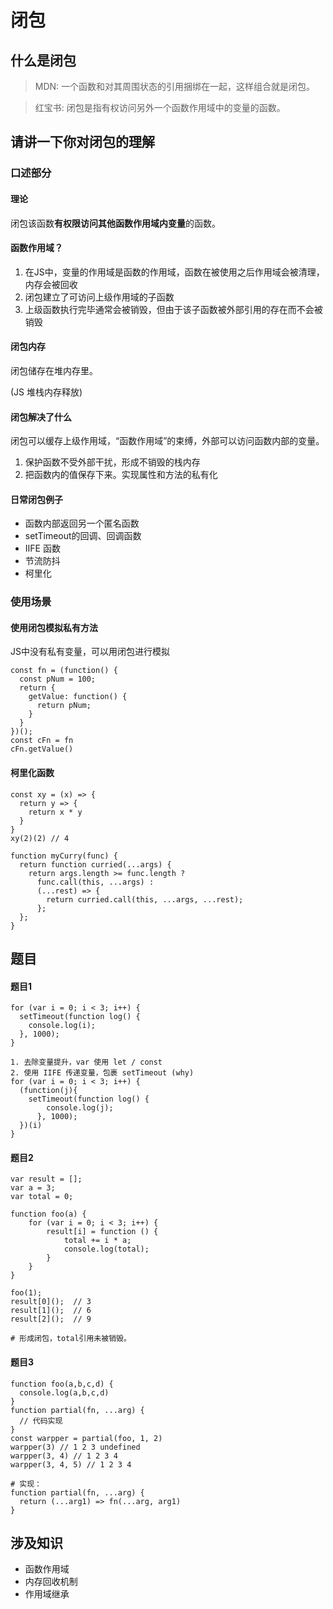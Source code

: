 # 闭包
## 什么是闭包
>MDN: 一个函数和对其周围状态的引用捆绑在一起，这样组合就是闭包。

>红宝书: 闭包是指有权访问另外一个函数作用域中的变量的函数。

## 请讲一下你对闭包的理解
### 口述部分
#### 理论
闭包该函数**有权限访问其他函数作用域内变量**的函数。

#### 函数作用域？
1. 在JS中，变量的作用域是函数的作用域，函数在被使用之后作用域会被清理，内存会被回收
2. 闭包建立了可访问上级作用域的子函数
3. 上级函数执行完毕通常会被销毁，但由于该子函数被外部引用的存在而不会被销毁

#### 闭包内存
闭包储存在堆内存里。

(JS 堆栈内存释放)

#### 闭包解决了什么
闭包可以缓存上级作用域，“函数作用域”的束缚，外部可以访问函数内部的变量。

1. 保护函数不受外部干扰，形成不销毁的栈内存
2. 把函数内的值保存下来。实现属性和方法的私有化

#### 日常闭包例子
- 函数内部返回另一个匿名函数
- setTimeout的回调、回调函数
- IIFE 函数
- 节流防抖
- 柯里化

### 使用场景
#### 使用闭包模拟私有方法
JS中没有私有变量，可以用闭包进行模拟
```
const fn = (function() {
  const pNum = 100;
  return {
    getValue: function() {
      return pNum;
    }
  }
})();
const cFn = fn
cFn.getValue()
```
#### 柯里化函数
```
const xy = (x) => {
  return y => {
    return x * y
  }
}
xy(2)(2) // 4

function myCurry(func) {  
  return function curried(...args) {
    return args.length >= func.length ?
      func.call(this, ...args) :
      (...rest) => {
        return curried.call(this, ...args, ...rest);
      };
  };
}
```

## 题目
#### 题目1
```
for (var i = 0; i < 3; i++) {
  setTimeout(function log() {
    console.log(i);
  }, 1000);
}
```
```
1. 去除变量提升，var 使用 let / const
2. 使用 IIFE 传递变量，包裹 setTimeout (why)
for (var i = 0; i < 3; i++) {
  (function(j){
    setTimeout(function log() {
        console.log(j);
      }, 1000);
  })(i)
}
```
#### 题目2
```
var result = [];
var a = 3;
var total = 0;

function foo(a) {
    for (var i = 0; i < 3; i++) {
        result[i] = function () {
            total += i * a;
            console.log(total);
        }
    }
}

foo(1);
result[0]();  // 3
result[1]();  // 6
result[2]();  // 9

# 形成闭包，total引用未被销毁。
```

#### 题目3
```
function foo(a,b,c,d) {
  console.log(a,b,c,d)
}
function partial(fn, ...arg) {
  // 代码实现
}
const warpper = partial(foo, 1, 2)
warpper(3) // 1 2 3 undefined
warpper(3, 4) // 1 2 3 4
warpper(3, 4, 5) // 1 2 3 4

# 实现：
function partial(fn, ...arg) {
  return (...arg1) => fn(...arg, arg1)
}
```
## 涉及知识
- 函数作用域
- 内存回收机制
- 作用域继承
